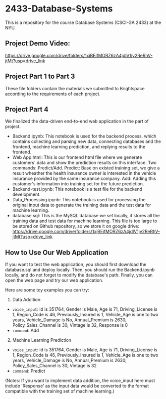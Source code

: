 # 2433-Database-Systems
This is a repository for the course Database Systems (CSCI-GA 2433) at the NYU.

## Project Demo Video: 
https://drive.google.com/drive/folders/1xjBEifMORZ6zA4jdlV1jv2ReRhV-jtMt?usp=drive_link

## Project Part 1 to Part 3
These file folders contain the materials we submitted to Brightspace according to the requirements of each project.

## Project Part 4
We finalized the data-driven end-to-end web application in the part of project.

- Backend.ipynb: This notebook is used for the backend process, which contains collecting and parsing new data, connecting databases and the frontend, machine learning prediction, and replying results to the frontend.
- Web App.html: This is our frontend html file where we generate customers' data and show the prediction results on this interface. Two commands: Predict/Add. Predict: Base on existed training set, we give a result wheather the health insurance owner is interested in the vehicle insurance provided by the same insurance company. Add: Adding this customer's information into training set for the future prediction.
- Backend-test.ipynb: This notebook is a test file for the backend development.
- Data_Processing.ipynb: This notebook is used for processing the original input data to generate the training data and the test data for machine learning.
- database.sql: This is the MySQL database we set locally, it stores all the training data and test data for machine learning. This file is too large to be stored on Github repository, so we store it on google drive: https://drive.google.com/drive/folders/1xjBEifMORZ6zA4jdlV1jv2ReRhV-jtMt?usp=drive_link

## How to Use Our Web Application
If you want to test the web application, you should first download the database.sql and deploy locally. Then, you should run the Backend.ipynb locally, and do not forget to modify the database's path. Finally, you can open the web page and try our web application.

Here are some toy examples you can try:

1. Data Addition:
- `voice_input`: id is 351764, Gender is Male, Age is 71, Driving_License is 1, Region_Code is 46, Previously_Insured is 1, Vehicle_Age is one to two years, Vehicle_Damage is No, Annual_Premium is 2630, Policy_Sales_Channel is 30, Vintage is 32, Response is 0
- `command`: Add

2. Machine Learning Prediction
-  `voice_input`: id is 351764, Gender is Male, Age is 71, Driving_License is 1, Region_Code is 46, Previously_Insured is 1, Vehicle_Age is one to two years, Vehicle_Damage is No, Annual_Premium is 2630, Policy_Sales_Channel is 30, Vintage is 32
- `command`: Predict

(Notes: If you want to implement data addition, the voice_input here must include 'Response' as the input data would be converted to the format compatible with the training set of machine learning.)
